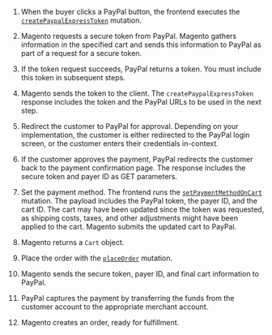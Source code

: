 1. When the buyer clicks a PayPal button, the frontend executes the [`createPaypalExpressToken`]({{page.baseurl}}/graphql/mutations/create-paypal-express-token.html) mutation.

1. Magento requests a secure token from PayPal. Magento gathers information in the specified cart and sends this information to PayPal as part of a request for a secure token.

1. If the token request succeeds, PayPal returns a token. You must include this token in subsequent steps.

1. Magento sends the token to the client. The `createPaypalExpressToken` response includes the token and the PayPal URLs to be used in the next step.

1. Redirect the customer to PayPal for approval. Depending on your implementation, the customer is either redirected to the PayPal login screen, or the customer enters their credentials in-context.

1. If the customer approves the payment, PayPal redirects the customer back to the payment confirmation page. The response includes the secure token and payer ID as GET parameters.

1. Set the payment method. The frontend runs the [`setPaymentMethodOnCart`]({{page.baseurl}}/graphql/reference/quote-payment-method.html) mutation. The payload includes the PayPal token, the payer ID, and the cart ID. The cart may have been updated since the token was requested, as shipping costs, taxes, and other adjustments might have been applied to the cart. Magento submits the updated cart to PayPal.

1. Magento returns a `Cart` object.

1. Place the order with the [`placeOrder`]({{page.baseurl}}/graphql/reference/quote-place-order.html) mutation.

1. Magento sends the secure token, payer ID, and final cart information to PayPal.

1. PayPal captures the payment by transferring the funds from the customer account to the appropriate merchant account.

1. Magento creates an order, ready for fulfillment.
